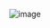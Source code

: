 ![image](https://user-images.githubusercontent.com/72289126/148568772-6f4441a4-1458-4a04-bba3-1e9680ee1e2c.png)
